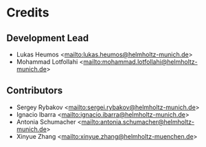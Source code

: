 # Credits

## Development Lead

-   Lukas Heumos \<<mailto:lukas.heumos@helmholtz-munich.de>>
-   Mohammad Lotfollahi \<<mailto:mohammad.lotfollahi@helmholtz-munich.de>>

## Contributors

-   Sergey Rybakov \<<mailto:sergei.rybakov@helmholtz-munich.de>>
-   Ignacio Ibarra \<<mailto:ignacio.ibarra@helmholtz-munich.de>>
-   Antonia Schumacher \<<mailto:antonia.schumacher@helmholtz-munich.de>>
-   Xinyue Zhang \<<mailto:xinyue.zhang@helmholtz-muenchen.de>>
